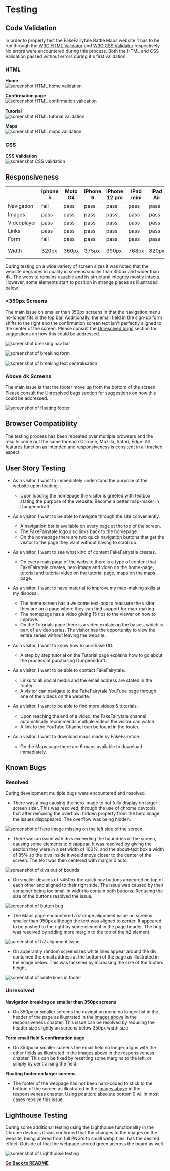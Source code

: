 # Testing

## Code Validation
In order to properly test the FakeFairytale Battle Maps website it has to be run through the [W3C HTML Validator](https://validator.w3.org/) and [W3C CSS Validator](https://jigsaw.w3.org/css-validator/) respectively. No errors were encountered during this process. Both the HTML and CSS Validation passed without errors during it's first validation.

### HTML

**Home** <br>
![screenshot HTML home validation](assets/images/testing/index-validation.png)

**Confirmation page** <br>
![screenshot HTML confirmation validation](assets/images/testing/confirmation-validation.png)

**Tutorial** <br>
![screenshot HTML tutorial validation](assets/images/testing/tutorial-validation.png)

**Maps** <br>
![screenshot HTML maps validation](assets/images/testing/maps-validation.png)

### CSS
**CSS Validation** <br>
![screenshot CSS validation](assets/images/testing/css-validation.png)


## Responsiveness

|             | Iphone 5 | Moto G4 | iPhone 6 | iPhone 12 pro | iPad mini | iPad Air | Display <1300px | Display 1920px  | Display 2560px  | Display 4k      |
|-------------|----------|---------|----------|---------------|-----------|----------|-----------------|-----------------|-----------------|-----------------|
| Navigation  | fail     | pass    | pass     | pass          | pass      | pass     | pass            | pass            | pass            | fail            |
| Images      | pass     | pass    | pass     | pass          | pass      | pass     | pass            | pass            | pass            | pass            |
| Videoplayer | pass     | pass    | pass     | pass          | pass      | pass     | pass            | pass            | pass            | pass            |
| Links       | pass     | pass    | pass     | pass          | pass      | pass     | pass            | pass            | pass            | pass            |
| Form        | fail     | pass    | pass     | pass          | pass      | pass     | pass            | pass            | pass            | pass            |
| Width       | 320px    | 360px   | 375px    | 390px         | 768px     | 820px    | 950 to 1300px   | 1920px          | 2560px          | 4000px          |

During testing on a wide variety of screen sizes it was noted that the website degrades in quality in screens smaller than 350px and wider than 4k. The website remains usuable and its structural integrity mostly intacts. However, some elements start to position in strange places as illustraded below.

### <350px Screens
The main issue on smaller than 350px screens in that the navigation menu no-longer fits in the top bar. Additionally, the email field in the sign-up form shifts to the right and the confirmation screen text isn't perfectly aligned to the center of the screen. Please consult the [Unresolved bugs](<#unresolved>) section for suggestions on how this could be addressed.

![screenshot breaking nav bar](assets/images/testing/Iphone-5-menu.png)
<br>

![screenshot of breaking form](assets/images/testing/Iphone-5-form.png)
<br> 

![screenshot of breaking text centralisation](assets/images/testing/Iphone-5-confirm.png)


### Above 4k Screens
The main issue is that the footer move up from the bottom of the screen. Please consult the [Unresolved bugs](<#unresolved>) section for suggestions on how this could be addressed.

![screenshot of floating footer](assets/images/testing/4k-screens.png)

## Browser Compatibility
The testing process has been repeated over multiple browsers and the results come out the same for each Chrome, Mozilla, Safari, Edge. All features function as intended and responsiveness is consitent in all tracked aspect.

## User Story Testing
- As a visitor, I want to immediately understand the purpose of the website upon loading. 
  - Upon loading the homepage the visitor is greeted with textbox stating the purpose of the website: Become a better map-maker in Dungeondraft.

- As a visitor, I want to be able to navigate through the site conveniently.
  - A navigation bar is available on every page at the top of the screen.
  - The FakeFairytale logo also links back to the homepage.
  - On the homepage there are two quick navigation buttons that get the visitor to the page they want without having to scroll up.

- As a visitor, I want to see what kind of content FakeFairytale creates.
  - On every main page of the website there is a type of content that FakeFairytale creates, hero image and video on the home-page, tutorial and tutorial video on the tutorial page, maps on the maps page. 

- As a visitor, I want to have material to improve my map-making skills at my disposal.
  - The home screen has a welcome text-box to reassure the visitor they are on a page where they can find support for map-making.
  - The homepage has a video giving 15 tips to the viewer on how to improve.
  - On the Tutorials page there is a video explaining the basics, which is part of a video series. The visitor has the opportunity to view the entire series without leaving the website.

- As a visitor, I want to know how to purchase DD.
  - A step by step tutorial on the Tutorial page explains how to go about the process of purchasing Dungeondraft.

- As a visitor, I want to be able to contact FakeFairytale.
  - Links to all social media and the email address are stated in the footer.
  - A visitor can navigate to the FakeFairytale YouTube page through one of the videos on the website.

- As a visitor, I want to be able to find more videos & tutorials.
  - Upon reaching the end of a video, the FakeFairytale channel automatically recommends multiple videos the visitor can watch.
  - A link to the YouTube Channel can be found in the footer.

- As a visitor, I want to download maps made by FakeFairytale.
  - On the Maps page there are 6 maps available to download immediately. 

## Known Bugs
### Resolved
During development multiple bugs were encountered and resolved.

- There was a bug causing the hero image to not fully display on larger screen sizer. This was resolved, through the use of chrome devtools, that after removing the overflow: hidden property from the hero image the issues dispapeared. The overflow was being hidden.

![screenshot of hero image missing on the left side of the screen](assets/images/testing/hero-bug.png)

- There was an issue with divs exceeding the boundries of the screen, causing some elements to disappear. It was resolved by giving the section they were in a set width of 100%, and the about-text box a width of 85% so the divs inside it would move closer to the center of the screen. The text was then centered with margin 0 auto.

![screenshot of divs out of bounds](assets/images/testing/exceed-screen-edge.png)

- On smaller devices of <450px the quick nav buttons appeared on top of each other and aligned to their right side. The issue was caused by their container being too small in width to contain both buttons. Reducing the size of the buttons resolved the issue.

![screenshot of button bug](assets/images/testing/mobile-outline-bug.jpg)

- The Maps page encountered a strange alignment issue on screens smaller than 950px although the text was aligned to center. It appeared to be pushed to the right by some element in the page header. The bug was resolved by adding more margin to the top of the h2 element.

![screenshot of h2 alignment issue](assets/images/testing/header-misalignment.png)

- On apperantly random screensizes white lines appear around the div contained the email address at the bottom of the page as illustrated in the image below. This was tackeled by increasing the size of the footers height.

![screenshot of white lines in footer](assets/images/testing/white-lines-footer-bug.png)

### Unresolved

**Navigation breaking on smaller than 350px screens**
- On 350px or smaller screens the navigation menu no longer fist in the header of the page as illustrated in the [images above](<#responsiveness>) in the responsiveness chapter. This issue can be resolved by reducing the header size slightly on screens below 350px width size.

**Form email field & confirmation page**
- On 350px or smaller screens the email field no longer aligns with the other fields as illustrated in the [images above](<#responsiveness>) in the responsiveness chapter. This can be fixed by resetting some margins to the left, or simply by centralising the field.

**Floating footer on larger screens**
- The footer of the webpage has not been hard-coded to stick to the bottom of the screen as illustrated in the [images above](<#responsiveness>) in the responsiveness chapter. Using position: absolute bottom 0 wil in most cases reoslve this issue. 

## Lighthouse Testing

During some additional testing using the Lighthouse functionality in the Chrome devtools it was confirmed that the changes to the images on the website, being altered from full PNG's to small webp files, has the desired effect. Outside of that the webpage scored green accross the board as well.

![screenshot of Lighthouse testing](assets/images/testing/lighthouse.png)

[**Go Back to README**](README.md)